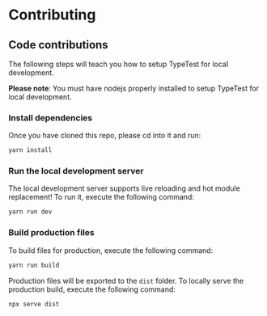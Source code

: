 # Contributing

## Code contributions

The following steps will teach you how to setup TypeTest for local development.

**Please note**: You must have nodejs properly installed to setup TypeTest for local development.

### Install dependencies

Once you have cloned this repo, please cd into it and run:

```sh
yarn install
```

### Run the local development server

The local development server supports live reloading and hot module replacement! To run it, execute the following command:

```sh
yarn run dev
```

### Build production files

To build files for production, execute the following command:

```sh
yarn run build
```

Production files will be exported to the `dist` folder. To locally serve the production build, execute the following command:

```sh
npx serve dist
```
